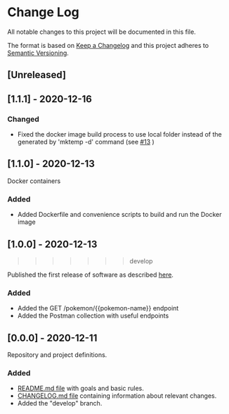# Change Log
All notable changes to this project will be documented in this file.

The format is based on [Keep a Changelog](http://keepachangelog.com/)
and this project adheres to [Semantic Versioning](http://semver.org/).

## [Unreleased]

## [1.1.1] - 2020-12-16

### Changed
- Fixed the docker image build process to use local folder instead of the generated by 'mktemp -d' command (see [#13](https://github.com/lordkada/telr/issues/13) )

## [1.1.0] - 2020-12-13

Docker containers

### Added
- Added Dockerfile and convenience scripts to build and run the Docker image

## [1.0.0] - 2020-12-13
>>>>>>> develop

Published the first release of software as described [here](https://github.com/lordkada/telr/milestone/1).

### Added
- Added the GET /pokemon/{{pokemon-name}} endpoint
- Added the Postman collection with useful endpoints

## [0.0.0] - 2020-12-11

Repository and project definitions.

### Added
- [README.md file](https://github.com/lordkada/telr/issues/1) with goals and basic rules.
- [CHANGELOG.md file](http://tickets.projectname.com/browse/PROJECTNAME-YYYY) containing information about relevant changes.
- Added the "develop" branch.
